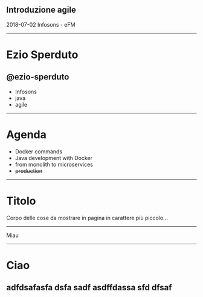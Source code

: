 <!-- .slide: data-background="#FFFFFF" -->
<!-- .slide: data-color="#333333" -->

## Introduzione agile
2018-07-02 Infosons - eFM

---

# Ezio Sperduto

## @ezio-sperduto

- Infosons
- java
- agile

---

# Agenda

- Docker commands
- Java development with Docker
- from monolith to microservices
- ~~production~~

---

# Titolo

Corpo delle cose da mostrare in pagina in carattere più piccolo...

---

Miau

---

# Ciao

adfdsafasfa dsfa sadf
asdffdassa sfd dfsaf
---
